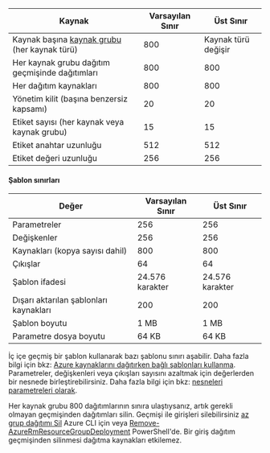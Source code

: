 | Kaynak | Varsayılan Sınır | Üst Sınır |
| --- | --- | --- |
| Kaynak başına [kaynak grubu](../articles/azure-resource-manager/resource-group-overview.md#resource-groups) (her kaynak türü) |800 |Kaynak türü değişir |
| Her kaynak grubu dağıtım geçmişinde dağıtımları |800 |800 |
| Her dağıtım kaynakları |800 |800 |
| Yönetim kilit (başına benzersiz kapsamı) |20 |20 |
| Etiket sayısı (her kaynak veya kaynak grubu) |15 |15 |
| Etiket anahtar uzunluğu |512 |512 |
| Etiket değeri uzunluğu |256 |256 |


#### <a name="template-limits"></a>Şablon sınırları

| Değer | Varsayılan Sınır | Üst Sınır |
| --- | --- | --- |
| Parametreler |256 |256 |
| Değişkenler |256 |256 |
| Kaynakları (kopya sayısı dahil) |800 |800 |
| Çıkışlar |64 |64 |
| Şablon ifadesi |24.576 karakter |24.576 karakter |
| Dışarı aktarılan şablonları kaynakları |200 |200 | 
| Şablon boyutu |1 MB |1 MB |
| Parametre dosya boyutu |64 KB |64 KB |

İç içe geçmiş bir şablon kullanarak bazı şablonu sınırı aşabilir. Daha fazla bilgi için bkz: [Azure kaynaklarını dağıtırken bağlı şablonları kullanma](../articles/azure-resource-manager/resource-group-linked-templates.md). Parametreler, değişkenleri veya çıkışları sayısını azaltmak için değerlerden bir nesnede birleştirebilirsiniz. Daha fazla bilgi için bkz: [nesneleri parametreleri olarak](../articles/azure-resource-manager/resource-manager-objects-as-parameters.md).

Her kaynak grubu 800 dağıtımlarının sınıra ulaştıysanız, artık gerekli olmayan geçmişinden dağıtımları silin. Geçmişi ile girişleri silebilirsiniz [az grup dağıtımı Sil](/cli/azure/group/deployment#az_group_deployment_delete) Azure CLI için veya [Remove-AzureRmResourceGroupDeployment](/powershell/module/azurerm.resources/remove-azurermresourcegroupdeployment) PowerShell'de. Bir giriş dağıtım geçmişinden silinmesi dağıtma kaynakları etkilemez. 